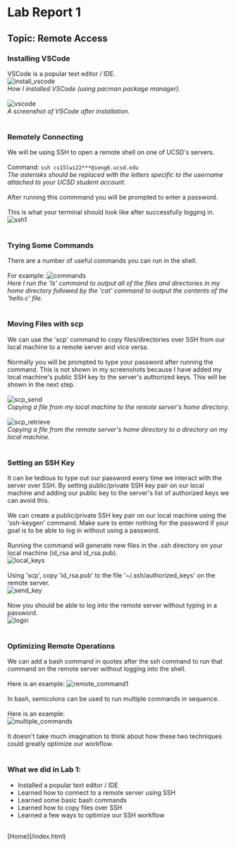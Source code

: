 # Lab Report 1

## Topic: Remote Access

### Installing VSCode
VSCode is a popular text editor / IDE. 
<br>
![install_vscode](./screenshots/installing_vscode.png)
<br>
*How I installed VSCode (using pacman package manager).*
<br>
<br>
![vscode](./screenshots/vscode.png)
<br>
*A screenshot of VSCode after installation.*
<br>
<br>

### Remotely Connecting
We will be using SSH to open a remote shell on one of UCSD's servers.
<br>
<br>
Command: `ssh cs15lwi22***@ieng6.ucsd.edu`
<br>
*The asterisks should be replaced with the letters specific to the username attached to your UCSD student account.*
<br>
<br>
After running this commmand you will be prompted to enter a password.
<br>
<br>
This is what your terminal should look like after successfully logging in.
<br>
![ssh1](./screenshots/ssh1.png)
<br>
<br>

### Trying Some Commands
There are a number of useful commands you can run in the shell.
<br>
<br>
For example:
![commands](./screenshots/commands.png)
<br>
*Here I run the 'ls' command to output all of the files and directories in my home directory followed by the 'cat' command to output the contents of the 'hello.c' file.*
<br>
<br>

### Moving Files with scp
We can use the 'scp' command to copy files/directories over SSH from our local machine to a remote server and vice versa. 
<br>
<br>
Normally you will be prompted to type your password after running the command. This is not shown in my screenshots because I have added my local machine's public SSH key to the server's authorized keys. This will be shown in the next step.
<br>
<br>
![scp_send](./screenshots/scp_send.png)
<br>
*Copying a file from my local machine to the remote server's home directory.*
<br>
<br>
![scp_retrieve](./screenshots/scp_retrieve.png)
<br>
*Copying a file from the remote server's home directory to a directory on my local machine.*
<br>
<br>

### Setting an SSH Key
It can be tedious to type out our password every time we interact with the server over SSH. By setting public/private SSH key pair on our local machine and adding our public key to the server's list of authorized keys we can avoid this.
<br>
<br>
We can create a public/private SSH key pair on our local machine using the 'ssh-keygen' command. Make sure to enter nothing for the password if your goal is to be able to log in without using a password.
<br>
<br>
Running the command will generate new files in the .ssh directory on your local machine (id_rsa and id_rsa.pub).
<br>
![local_keys](./screenshots/local_keys.png)
<br>
<br>
Using 'scp', copy 'id_rsa.pub' to the file '~/.ssh/authorized_keys' on the remote server.
<br>
![send_key](./screenshots/send_key.png)
<br>
<br>
Now you should be able to log into the remote server without typing in a password.
<br>
![login](./screenshots/login.png)
<br>
<br>
### Optimizing Remote Operations
We can add a bash command in quotes after the ssh command to run that command on the remote server without logging into the shell. 
<br>
<br>
Here is an example:
![remote_command1](./screenshots/remote_command1.png)
<br>
<br>
In bash, semicolons can be used to run multiple commands in sequence. 
<br>
<br>
Here is an example:
<br>
![multiple_commands](./screenshots/multiple_commands.png)
<br>
<br>
It doesn't take much imagination to think about how these two techniques could greatly optimize our workflow.
<br>
<br>

### What we did in Lab 1: 
- Installed a popular text editor / IDE
- Learned how to connect to a remote server using SSH
- Learned some basic bash commands
- Learned how to copy files over SSH
- Learned a few ways to optimize our SSH workflow
<br>
[Home](/index.html)